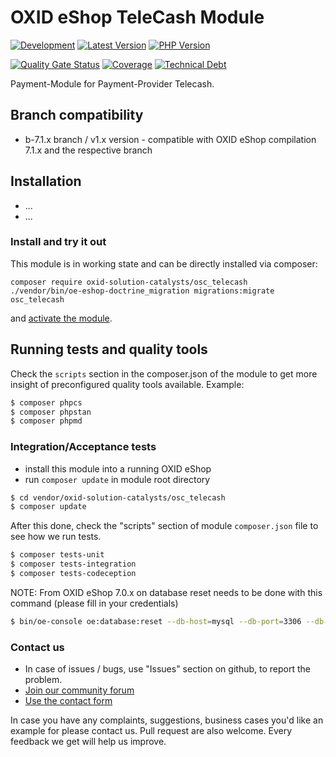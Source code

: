 # OXID eShop TeleCash Module

[![Development](https://github.com/OXID-eSales/osc_telecash/actions/workflows/trigger.yaml/badge.svg?branch=b-7.1.x)](https://github.com/OXID-eSales/osc_telecash/actions/workflows/trigger.yaml)
[![Latest Version](https://img.shields.io/packagist/v/OXID-eSales/osc_telecash?logo=composer&label=latest&include_prereleases&color=orange)](https://packagist.org/packages/oxid-esales/osc_telecash)
[![PHP Version](https://img.shields.io/packagist/php-v/oxid-esales/osc_telecash)](https://github.com/oxid-esales/osc_telecash)

[![Quality Gate Status](https://sonarcloud.io/api/project_badges/measure?project=OXID-eSales_osc_telecash&metric=alert_status)](https://sonarcloud.io/dashboard?id=OXID-eSales_osc_telecash)
[![Coverage](https://sonarcloud.io/api/project_badges/measure?project=OXID-eSales_osc_telecash&metric=coverage)](https://sonarcloud.io/dashboard?id=OXID-eSales_osc_telecash)
[![Technical Debt](https://sonarcloud.io/api/project_badges/measure?project=OXID-eSales_osc_telecash&metric=sqale_index)](https://sonarcloud.io/dashboard?id=OXID-eSales_osc_telecash)


Payment-Module for Payment-Provider Telecash.

## Branch compatibility

* b-7.1.x branch / v1.x version - compatible with OXID eShop compilation 7.1.x and the respective branch

## Installation

* ...
* ... 

### Install and try it out

This module is in working state and can be directly installed via composer:
```
composer require oxid-solution-catalysts/osc_telecash
./vendor/bin/oe-eshop-doctrine_migration migrations:migrate osc_telecash
```

and [activate the module](https://docs.oxid-esales.com/developer/en/latest/development/modules_components_themes/module/installation_setup/setup.html#setup-activation).


## Running tests and quality tools

Check the ``scripts`` section in the composer.json of the module to get more insight of
preconfigured quality tools available. Example:

```bash
$ composer phpcs
$ composer phpstan
$ composer phpmd
```

### Integration/Acceptance tests

- install this module into a running OXID eShop
- run `composer update` in module root directory

```bash
$ cd vendor/oxid-solution-catalysts/osc_telecash
$ composer update
```

After this done, check the "scripts" section of module `composer.json` file to see how we run tests.

```bash
$ composer tests-unit
$ composer tests-integration
$ composer tests-codeception
```

NOTE: From OXID eShop 7.0.x on database reset needs to be done with this command (please fill in your credentials)

```bash
$ bin/oe-console oe:database:reset --db-host=mysql --db-port=3306 --db-name=example --db-user=root --db-password=root --force
```

### Contact us

* In case of issues / bugs, use "Issues" section on github, to report the problem.
* [Join our community forum](https://forum.oxid-esales.com/)
* [Use the contact form](https://www.oxid-esales.com/en/contact/contact-us.html)

In case you have any complaints, suggestions, business cases you'd like an example for
please contact us. Pull request are also welcome.  Every feedback we get will help us improve.
